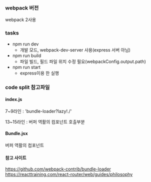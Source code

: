 ### webpack 버전  
webpack 2사용  

### tasks  

  - npm run dev  
    - 개발 모드, webpack-dev-server 사용(express 서버 아님)  
  - npm run build  
    - 파일 빌드, 필드 파일 위치 수정 필요(webpackConfig.output.path)  
  - npm run start  
    - express이용 한 실행  

### code split 참고파일  

#### index.js  

7~9라인 : 'bundle-loader?lazy!./'

13~15라인 : 버퍼 역활의 컴포넌트 호출부분

#### Bundle.jsx

버퍼 역활의 컴포넌트

#### 참고 사이트

https://github.com/webpack-contrib/bundle-loader  
https://reacttraining.com/react-router/web/guides/philosophy
